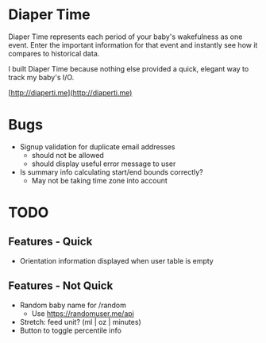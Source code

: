 # Diaper Time

Diaper Time represents each period of your baby's wakefulness as one event. Enter the important information for that event and instantly see how it compares to historical data.

I built Diaper Time because nothing else provided a quick, elegant way to track my baby's I/O.

[http://diaperti.me](http://diaperti.me)

# Bugs
- Signup validation for duplicate email addresses
  - should not be allowed
  - should display useful error message to user
- Is summary info calculating start/end bounds correctly?
  - May not be taking time zone into account

# TODO

## Features - Quick

- Orientation information displayed when user table is empty

## Features - Not Quick

- Random baby name for /random
  - Use https://randomuser.me/api
- Stretch: feed unit? (ml | oz | minutes)
- Button to toggle percentile info
